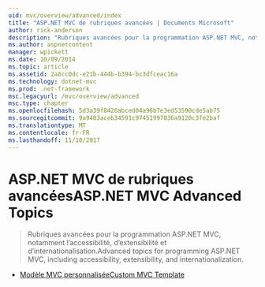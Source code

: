 ```yaml
---
uid: mvc/overview/advanced/index
title: "ASP.NET MVC de rubriques avancées | Documents Microsoft"
author: rick-anderson
description: "Rubriques avancées pour la programmation ASP.NET MVC, notamment l’accessibilité, d’extensibilité et d’internationalisation."
ms.author: aspnetcontent
manager: wpickett
ms.date: 10/09/2014
ms.topic: article
ms.assetid: 2a8cc0dc-e21b-444b-b394-bc3dfceac16a
ms.technology: dotnet-mvc
ms.prod: .net-framework
msc.legacyurl: /mvc/overview/advanced
msc.type: chapter
ms.openlocfilehash: 5d3a39f8420abced04a96b7e3ed53590cde5ab75
ms.sourcegitcommit: 9a9483aceb34591c97451997036a9120c3fe2baf
ms.translationtype: MT
ms.contentlocale: fr-FR
ms.lasthandoff: 11/10/2017
---
```

<a name="aspnet-mvc-advanced-topics"></a><span data-ttu-id="e4b05-103">ASP.NET MVC de rubriques avancées</span><span class="sxs-lookup"><span data-stu-id="e4b05-103">ASP.NET MVC Advanced Topics</span></span>
====================
> <span data-ttu-id="e4b05-104">Rubriques avancées pour la programmation ASP.NET MVC, notamment l’accessibilité, d’extensibilité et d’internationalisation.</span><span class="sxs-lookup"><span data-stu-id="e4b05-104">Advanced topics for programming ASP.NET MVC, including accessibility, extensibility, and internationalization.</span></span>


- [<span data-ttu-id="e4b05-105">Modèle MVC personnalisée</span><span class="sxs-lookup"><span data-stu-id="e4b05-105">Custom MVC Template</span></span>](custom-mvc-templates.md)
